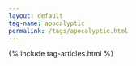 ```yaml
---
layout: default
tag-name: apocalyptic
permalink: /tags/apocalyptic.html
---
```


{% include tag-articles.html %}
